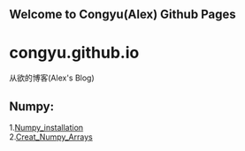 ## Welcome to Congyu(Alex) Github Pages

congyu.github.io
===========================


从欲的博客(Alex's Blog)


Numpy:
-----------------------------
1.[Numpy_installation](https://github.com/CongyuAlexXu/congyu.github.io/blob/master/Numpy/1.Installation_numpy.md)  
2.[Creat_Numpy_Arrays](https://github.com/CongyuAlexXu/congyu.github.io/blob/master/Numpy/1.Installation_numpy.md)  
